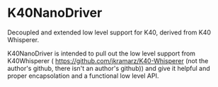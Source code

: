 # K40NanoDriver
Decoupled and extended low level support for K40, derived from K40 Whisperer.

K40NanoDriver is intended to pull out the low level support from K40Whisperer ( https://github.com/jkramarz/K40-Whisperer (not the author's github, there isn't an author's github)) and give it helpful and proper encapsolation and a functional low level API.
